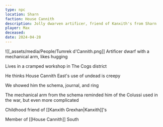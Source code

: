 ```yaml
---
type: npc
location: Sharn
faction: House Cannith
description: Jolly dwarven artificer, friend of Kanxith's from Sharn
player: Max
deceased: 
date: 2024-04-28
---
```

![[_assets/media/People/Tumrek d'Cannith.png]]
Artificer dwarf with a mechanical arm, likes hugging  
  
Lives in a cramped workshop in The Cogs district

He thinks House Cannith East's use of undead is creepy  
  
We showed him the schema, journal, and ring  
  
The mechanical arm from the schema reminded him of the Colussi used in the war, but even more complicated

Childhood friend of [[Kanxith Grexhan|Kanxith]]'s  
  
Member of [[House Cannith]] South 